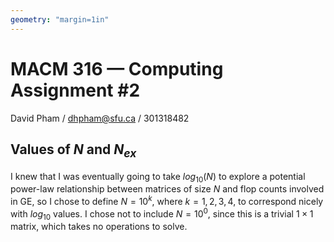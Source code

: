 ```yaml
---
geometry: "margin=1in"
---
```


# MACM 316 — Computing Assignment \#2
David Pham / dhpham@sfu.ca / 301318482

## Values of $N$ and $N_{ex}$
I knew that I was eventually going to take $log_{10}(N)$ to explore a potential power-law relationship between matrices of size $N$ and flop counts involved in GE, so I chose to define $N = 10^{k}$, where $k = 1, 2, 3, 4$, to correspond nicely with $log_{10}$ values. I chose not to include $N = 10^{0}$, since this is a trivial $1 \times 1$ matrix, which takes no operations to solve.  

